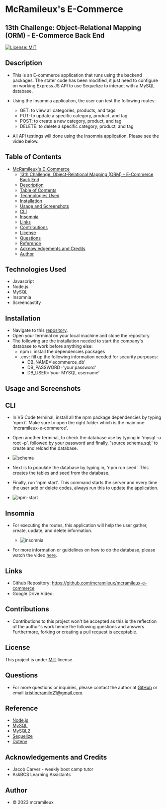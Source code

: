# McRamileux's E-Commerce
## 13th Challenge: Object-Relational Mapping (ORM) - E-Commerce Back End

[![License: MIT](https://img.shields.io/badge/License-MIT-blue.svg)](https://opensource.org/licenses/MIT)

## Description
- This is an E-commerce application that runs using the backend packages. The stater code has been modified, it just need to configure on working Express.JS API to use Sequelize to interact with a MySQL database.
  
- Using the Insomnia application, the user can test the following routes:
    - GET: to view all categories, products, and tags
    - PUT: to update a specific category, product, and tag
    - POST: to create a new category, product, and tag
    - DELETE: to delete a specific category, product, and tag

- All API testings will done using the Insomnia application. Please see the video below. 

## Table of Contents
- [McRamileux's E-Commerce](#mcramileuxs-e-commerce)
  - [13th Challenge: Object-Relational Mapping (ORM) - E-Commerce Back End](#13th-challenge-object-relational-mapping-orm---e-commerce-back-end)
  - [Description](#description)
  - [Table of Contents](#table-of-contents)
  - [Technologies Used](#technologies-used)
  - [Installation](#installation)
  - [Usage and Screenshots](#usage-and-screenshots)
  - [CLI](#cli)
  - [Insomnia](#insomnia)
  - [Links](#links)
  - [Contributions](#contributions)
  - [License](#license)
  - [Questions](#questions)
  - [Reference](#reference)
  - [Acknowledgements and Credits](#acknowledgements-and-credits)
  - [Author](#author)

## Technologies Used 
* Javascript
* Node.js
* MySQL
* Insomnia
* Screencastify

## Installation
- Navigate to this [repository](https://github.com/mcramileux/mcramileux-e-commerce).
- Open your terminal on your local machine and clone the repository.
- The following are the installation needed to start the company's database to work before anything else:
  - npm i: install the dependencies packages
  - .env: fill up the following information needed for security purposes:
      - DB_NAME='ecommerce_db'
      - DB_PASSWORD='your password'
      - DB_USER='your MYSQL username'

## Usage and Screenshots

## CLI
- In VS Code terminal, install all the npm package dependencies by typing 'npm i'. Make sure to open the right folder which is the main one: 'mcramileux-e-commerce'.

- Open another terminal, to check the database use by typing in 'mysql -u root -p', followed by your  password and finally, 'source schema.sql;' to create and reload the database.
 -  ![schema](https://github.com/mcramileux/mcramileux-e-commerce/assets/122607160/d14af8cb-5ad2-4b24-8905-59aae3863e8b)

- Next is to populate the database by typing in, 'npm run seed'. This creates the tables and seed from the database.
  
- Finally, run 'npm start'. This command starts the server and every time the user add or delete codes, always run this to update the application.
-  ![npm-start](https://github.com/mcramileux/mcramileux-e-commerce/assets/122607160/a8c70d18-a910-41c3-94ca-d026efcfb2e9)

## Insomnia
- For executing the routes, this application will help the user gather, create, update, and delete information. 
  - ![insomnia](https://github.com/mcramileux/mcramileux-e-commerce/assets/122607160/b4b21a2b-a40a-4b3a-9006-5a88b739887a)

- For more information or guidelines on how to do the database, please watch the video [here]().

## Links
- Github Repository: https://github.com/mcramileux/mcramileux-e-commerce
- Google Drive Video: 

## Contributions
* Contributions to this project won't be accepted as this is the reflection of the author's work hence the following questions and answers. Furthermore, forking or creating a pull request is acceptable.

## License
This project is under [MIT](https://choosealicense.com/licenses/mit/) license.

## Questions
* For more questions or inquiries, please contact the author at [GitHub](https://github.com/mcramileux) or email kristineramilo21@gmail.com.

## Reference
- [Node.js](https://nodejs.org/en) 
- [MySQL](https://www.mysql.com/)
- [MySQL2](https://www.npmjs.com/package/mysql2)
- [Sequelize](https://sequelize.org/)
- [Dotenv](https://www.npmjs.com/package/dotenv)

## Acknowledgements and Credits
- Jacob Carver - weekly boot camp tutor
- AskBCS Learning Assistants
  
## Author
- © 2023 mcramileux
